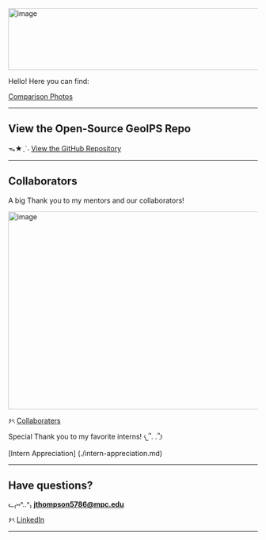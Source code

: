 <img width="4000" height="125" alt="image" src="https://github.com/user-attachments/assets/2c820332-3379-4c04-bee4-37e142e2d114" />




Hello! Here you can find:

[Comparison Photos](./photos.md)

----


## View the Open-Source GeoIPS Repo

ᯓ★ˎˊ˗ [View the GitHub Repository](https://github.com/NRLMMD-GEOIPS/geoips)


----

## Collaborators

A big Thank you to my mentors and our collaborators!  

<img width="3000" height="400" alt="image" src="https://github.com/user-attachments/assets/704a5336-da6b-4585-a353-fb3114360dc3" />

۶ৎ [Collaboraters](https://github.com/jexnni/geoips-poster/blob/main/collaboraters%20screenshot.png)

Special Thank you to my favorite interns! 𐔌՞. .՞𐦯

[Intern Appreciation] (./intern-appreciation.md)



----


## Have questions?  

ᓚ₍⑅^..^₎ **jthompson5786@mpc.edu**  

۶ৎ [LinkedIn](https://www.linkedin.com/in/jenniferxtt5786/)


----
